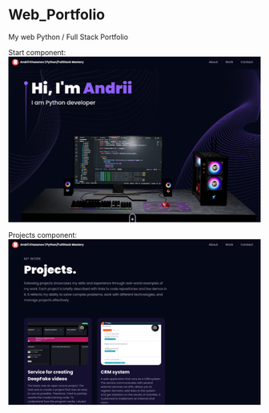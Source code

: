 # Web_Portfolio
My web Python / Full Stack Portfolio

Start component:
![hero component](https://github.com/anhazanov/Web_Portfolio/blob/master/src/assets/hero_component.png)

Projects component:
![projects component](https://github.com/anhazanov/Web_Portfolio/blob/master/src/assets/project.png)
